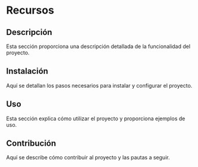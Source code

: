# Recursos
## Descripción
Esta sección proporciona una descripción detallada de la funcionalidad del proyecto.

## Instalación
Aquí se detallan los pasos necesarios para instalar y configurar el proyecto.

## Uso
Esta sección explica cómo utilizar el proyecto y proporciona ejemplos de uso.

## Contribución
Aquí se describe cómo contribuir al proyecto y las pautas a seguir.
